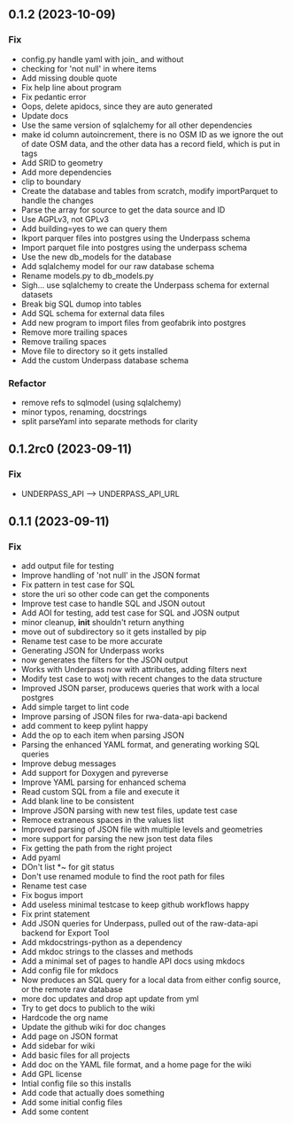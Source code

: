 ## 0.1.2 (2023-10-09)

### Fix

- config.py handle yaml with join\_ and without
- checking for 'not null' in where items
- Add missing double quote
- Fix help line about program
- Fix pedantic error
- Oops, delete apidocs, since they are auto generated
- Update docs
- Use the same version of sqlalchemy for all other dependencies
- make id column autoincrement, there is no OSM ID as we ignore the out of date OSM data, and the other data has a record field, which is put in tags
- Add SRID to geometry
- Add more dependencies
- clip to boundary
- Create the database and tables from scratch, modify importParquet to handle the changes
- Parse the array for source to get the data source and ID
- Use AGPLv3, not GPLv3
- Add building=yes to we can query them
- Ikport parquer files into postgres using the Underpass schema
- Import parquet file into postgres using the underpass schema
- Use the new db_models for the database
- Add sqlalchemy model for our raw database schema
- Rename models.py to db_models.py
- Sigh... use sqlalchemy to create the Underpass schema for external datasets
- Break big SQL dumop into tables
- Add SQL schema for external data files
- Add new program to import files from geofabrik into postgres
- Remove more trailing spaces
- Remove trailing spaces
- Move file to directory so it gets installed
- Add the custom Underpass database schema

### Refactor

- remove refs to sqlmodel (using sqlalchemy)
- minor typos, renaming, docstrings
- split parseYaml into separate methods for clarity

## 0.1.2rc0 (2023-09-11)

### Fix

- UNDERPASS_API --> UNDERPASS_API_URL

## 0.1.1 (2023-09-11)

### Fix

- add output file for testing
- Improve handling of 'not null' in the JSON format
- Fix pattern in test case for SQL
- store the uri so other code can get the components
- Improve test case to handle SQL and JSON outout
- Add AOI for testing, add test case for SQL and JOSN output
- minor cleanup, **init** shouldn't return anything
- move out of subdirectory so it gets installed by pip
- Rename test case to be more accurate
- Generating JSON for Underpass works
- now generates the filters for the JSON output
- Works with Underpass now with attributes, adding filters next
- Modify test case to wotj with recent changes to the data structure
- Improved JSON parser, producews queries that work with a local postgres
- Add simple target to lint code
- Improve parsing of JSON files for rwa-data-api backend
- add comment to keep pylint happy
- Add the op to each item when parsing JSON
- Parsing the enhanced YAML format, and generating working SQL queries
- Improve debug messages
- Add support for Doxygen and pyreverse
- Improve YAML parsing for enhanced schema
- Read custom SQL from a file and execute it
- Add blank line to be consistent
- Improve JSON parsing with new test files, update test case
- Remoce extraneous spaces in the values list
- Improved parsing of JSON file with multiple levels and geometries
- more support for parsing the new json test data files
- Fix getting the path from the right project
- Add pyaml
- DOn't list \*~ for git status
- Don't use renamed module to find the root path for files
- Rename test case
- Fix bogus import
- Add useless minimal testcase to keep github workflows happy
- Fix print statement
- Add JSON queries for Underpass,
  pulled out of the raw-data-api backend for Export Tool
- Add mkdocstrings-python as a dependency
- Add mkdoc strings to the classes and methods
- Add a minimal set of pages to handle API docs using mkdocs
- Add config file for mkdocs
- Now produces an SQL query for a local data from either config source,
  or the remote raw database
- more doc updates and drop apt update from yml
- Try to get docs to publich to the wiki
- Hardcode the org name
- Update the github wiki for doc changes
- Add page on JSON format
- Add sidebar for wiki
- Add basic files for all projects
- Add doc on the YAML file format, and a home page for the wiki
- Add GPL license
- Intial config file so this installs
- Add code that actually does something
- Add some initial config files
- Add some content
